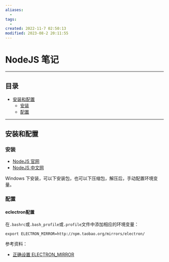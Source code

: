 ```yaml
---
aliases:
  - 
tags:
  - 
created: 2022-11-7 02:50:13
modified: 2023-08-2 20:11:55
---
```

# NodeJS 笔记

---

## 目录
* [安装和配置](#node_insetings)
    * [安装](#node_install)
    * [配置](#node_settings)
---

## <span id="node_insetings">安装和配置</span>

### <span id="node_install">安装</span>

* [NodeJS 官网](https://nodejs.org/)
* [NodeJS 中文网](http://nodejs.cn/)

Windows 下安装，可以下安装包，也可以下压缩包，解压后，手动配置环境变量。

### <span id="node_settings">配置</span>


#### eclectron配置

在`.bashrc`或`.bash_profile`或`.profile`文件中添加相应的环境变量：

`export ELECTRON_MIRROR=http://npm.taobao.org/mirrors/electron/`

参考资料：

* [正确设置 ELECTRON_MIRROR](https://newsn.net/say/electron-mirror.html)







